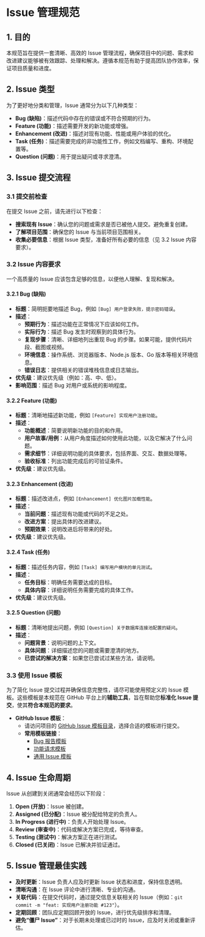 # Issue 管理规范

## 1. 目的

本规范旨在提供一套清晰、高效的 Issue 管理流程，确保项目中的问题、需求和改进建议能够被有效跟踪、处理和解决。遵循本规范有助于提高团队协作效率，保证项目质量和进度。

## 2. Issue 类型

为了更好地分类和管理，Issue 通常分为以下几种类型：

*   **Bug (缺陷)**：描述代码中存在的错误或不符合预期的行为。
*   **Feature (功能)**：描述需要开发的新功能或增强。
*   **Enhancement (改进)**：描述对现有功能、性能或用户体验的优化。
*   **Task (任务)**：描述需要完成的非功能性工作，例如文档编写、重构、环境配置等。
*   **Question (问题)**：用于提出疑问或寻求澄清。

## 3. Issue 提交流程

### 3.1 提交前检查

在提交 Issue 之前，请先进行以下检查：

*   **搜索现有 Issue**：确认您的问题或需求是否已被他人提交。避免重复创建。
*   **了解项目范围**：确保您的 Issue 与当前项目范围相关。
*   **收集必要信息**：根据 Issue 类型，准备好所有必要的信息（见 3.2 Issue 内容要求）。

### 3.2 Issue 内容要求

一个高质量的 Issue 应该包含足够的信息，以便他人理解、复现和解决。

#### 3.2.1 Bug (缺陷)

*   **标题**：简明扼要地描述 Bug，例如 `[Bug] 用户登录失败，提示密码错误`。
*   **描述**：
    *   **预期行为**：描述功能在正常情况下应该如何工作。
    *   **实际行为**：描述 Bug 发生时观察到的具体行为。
    *   **复现步骤**：清晰、详细地列出重现 Bug 的步骤。如果可能，提供代码片段、截图或视频。
    *   **环境信息**：操作系统、浏览器版本、Node.js 版本、Go 版本等相关环境信息。
    *   **错误日志**：提供相关的错误堆栈信息或日志输出。
*   **优先级**：建议优先级（例如：高、中、低）。
*   **影响范围**：描述 Bug 对用户或系统的影响程度。

#### 3.2.2 Feature (功能)

*   **标题**：清晰地描述新功能，例如 `[Feature] 实现用户注册功能`。
*   **描述**：
    *   **功能概述**：简要说明新功能的目的和作用。
    *   **用户故事/用例**：从用户角度描述如何使用此功能，以及它解决了什么问题。
    *   **需求细节**：详细说明功能的具体要求，包括界面、交互、数据处理等。
    *   **验收标准**：列出功能完成后的可验证条件。
*   **优先级**：建议优先级。

#### 3.2.3 Enhancement (改进)

*   **标题**：描述改进点，例如 `[Enhancement] 优化图片加载性能`。
*   **描述**：
    *   **当前问题**：描述现有功能或代码的不足之处。
    *   **改进方案**：提出具体的改进建议。
    *   **预期效果**：说明改进后将带来的好处。
*   **优先级**：建议优先级。

#### 3.2.4 Task (任务)

*   **标题**：描述任务内容，例如 `[Task] 编写用户模块的单元测试`。
*   **描述**：
    *   **任务目标**：明确任务需要达成的目标。
    *   **具体内容**：详细说明任务需要完成的具体工作。
*   **优先级**：建议优先级。

#### 3.2.5 Question (问题)

*   **标题**：清晰地提出问题，例如 `[Question] 关于数据库连接池配置的疑问`。
*   **描述**：
    *   **问题背景**：说明问题的上下文。
    *   **具体问题**：详细描述您的问题或需要澄清的地方。
    *   **已尝试的解决方案**：如果您已尝试过某些方法，请说明。

### 3.3 使用 Issue 模板

为了简化 Issue 提交过程并确保信息完整性，请尽可能使用预定义的 Issue 模板。这些模板是本规范在 GitHub 平台上的**辅助工具**，旨在帮助您**标准化 Issue 提交**，使其**符合本规范的要求**。

*   **GitHub Issue 模板**：
    *   请访问项目的 [GitHub Issue 模板目录](https://github.com/origadmin/.github/tree/main/ISSUE_TEMPLATE)，选择合适的模板进行提交。
    *   **常用模板链接**：
        *   [Bug 报告模板](https://github.com/origadmin/.github/blob/main/ISSUE_TEMPLATE/bug_report.md)
        *   [功能请求模板](https://github.com/origadmin/.github/blob/main/ISSUE_TEMPLATE/feature_request.md)
        *   [通用 Issue 模板](https://github.com/origadmin/.github/blob/main/ISSUE_TEMPLATE/general_issue.md)

## 4. Issue 生命周期

Issue 从创建到关闭通常会经历以下阶段：

1.  **Open (开放)**：Issue 被创建。
2.  **Assigned (已分配)**：Issue 被分配给特定的负责人。
3.  **In Progress (进行中)**：负责人开始处理 Issue。
4.  **Review (审查中)**：代码或解决方案已完成，等待审查。
5.  **Testing (测试中)**：解决方案正在进行测试。
6.  **Closed (已关闭)**：Issue 已解决并验证通过。

## 5. Issue 管理最佳实践

*   **及时更新**：Issue 负责人应及时更新 Issue 状态和进度，保持信息透明。
*   **清晰沟通**：在 Issue 评论中进行清晰、专业的沟通。
*   **关联代码**：在提交代码时，通过提交信息关联相关的 Issue（例如：`git commit -m "feat: 实现用户注册功能 #123"`）。
*   **定期回顾**：团队应定期回顾开放的 Issue，进行优先级排序和清理。
*   **避免“僵尸 Issue”**：对于长期未处理或已过时的 Issue，应及时关闭或重新评估。
